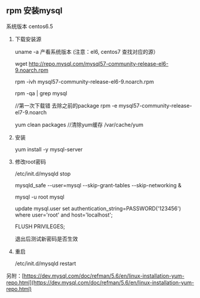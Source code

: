 ## rpm 安装mysql

系统版本 centos6.5

1. 下载安装源

	uname -a 产看系统版本 (注意：el6, centos7 查找对应的源）

 	wget  http://repo.mysql.com/mysql57-community-release-el6-9.noarch.rpm
	
	rpm -ivh mysql57-community-release-el6-9.noarch.rpm

	rpm -qa | grep mysql

	//第一次下载错  去除之前的package
	rpm -e  mysql57-community-release-el7-9.noarch


	yum clean packages   //清除yum缓存  /var/cache/yum


2. 安装

	yum install -y mysql-server

3. 修改root密码

	/etc/init.d/mysqld stop 

    mysqld_safe --user=mysql --skip-grant-tables --skip-networking & 

    mysql -u root mysql 
	
    update mysql.user set authentication_string=PASSWORD('123456') where user='root' and host='localhost';

    FLUSH PRIVILEGES; 

	退出后测试新密码是否生效

4. 重启

	/etc/init.d/mysqld restart


另附：[https://dev.mysql.com/doc/refman/5.6/en/linux-installation-yum-repo.html](https://dev.mysql.com/doc/refman/5.6/en/linux-installation-yum-repo.html)